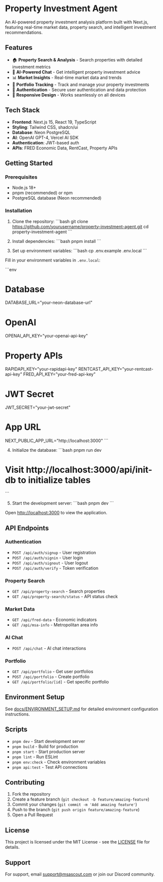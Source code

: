 # Property Investment Agent

An AI-powered property investment analysis platform built with Next.js, featuring real-time market data, property search, and intelligent investment recommendations.

## Features

- 🏠 **Property Search & Analysis** - Search properties with detailed investment metrics
- 🤖 **AI-Powered Chat** - Get intelligent property investment advice
- 📊 **Market Insights** - Real-time market data and trends
- 💼 **Portfolio Tracking** - Track and manage your property investments
- 🔐 **Authentication** - Secure user authentication and data protection
- 📱 **Responsive Design** - Works seamlessly on all devices

## Tech Stack

- **Frontend**: Next.js 15, React 19, TypeScript
- **Styling**: Tailwind CSS, shadcn/ui
- **Database**: Neon PostgreSQL
- **AI**: OpenAI GPT-4, Vercel AI SDK
- **Authentication**: JWT-based auth
- **APIs**: FRED Economic Data, RentCast, Property APIs

## Getting Started

### Prerequisites

- Node.js 18+ 
- pnpm (recommended) or npm
- PostgreSQL database (Neon recommended)

### Installation

1. Clone the repository:
\`\`\`bash
git clone https://github.com/yourusername/property-investment-agent.git
cd property-investment-agent
\`\`\`

2. Install dependencies:
\`\`\`bash
pnpm install
\`\`\`

3. Set up environment variables:
\`\`\`bash
cp .env.example .env.local
\`\`\`

Fill in your environment variables in `.env.local`:

\`\`\`env
# Database
DATABASE_URL="your-neon-database-url"

# OpenAI
OPENAI_API_KEY="your-openai-api-key"

# Property APIs
RAPIDAPI_KEY="your-rapidapi-key"
RENTCAST_API_KEY="your-rentcast-api-key"
FRED_API_KEY="your-fred-api-key"

# JWT Secret
JWT_SECRET="your-jwt-secret"

# App URL
NEXT_PUBLIC_APP_URL="http://localhost:3000"
\`\`\`

4. Initialize the database:
\`\`\`bash
pnpm run dev
# Visit http://localhost:3000/api/init-db to initialize tables
\`\`\`

5. Start the development server:
\`\`\`bash
pnpm dev
\`\`\`

Open [http://localhost:3000](http://localhost:3000) to view the application.

## API Endpoints

### Authentication
- `POST /api/auth/signup` - User registration
- `POST /api/auth/signin` - User login
- `POST /api/auth/signout` - User logout
- `POST /api/auth/verify` - Token verification

### Property Search
- `GET /api/property-search` - Search properties
- `GET /api/property-search/status` - API status check

### Market Data
- `GET /api/fred-data` - Economic indicators
- `GET /api/msa-info` - Metropolitan area info

### AI Chat
- `POST /api/chat` - AI chat interactions

### Portfolio
- `GET /api/portfolio` - Get user portfolios
- `POST /api/portfolio` - Create portfolio
- `GET /api/portfolio/[id]` - Get specific portfolio

## Environment Setup

See [docs/ENVIRONMENT_SETUP.md](docs/ENVIRONMENT_SETUP.md) for detailed environment configuration instructions.

## Scripts

- `pnpm dev` - Start development server
- `pnpm build` - Build for production
- `pnpm start` - Start production server
- `pnpm lint` - Run ESLint
- `pnpm env:check` - Check environment variables
- `pnpm api:test` - Test API connections

## Contributing

1. Fork the repository
2. Create a feature branch (`git checkout -b feature/amazing-feature`)
3. Commit your changes (`git commit -m 'Add amazing feature'`)
4. Push to the branch (`git push origin feature/amazing-feature`)
5. Open a Pull Request

## License

This project is licensed under the MIT License - see the [LICENSE](LICENSE) file for details.

## Support

For support, email support@msascout.com or join our Discord community.
